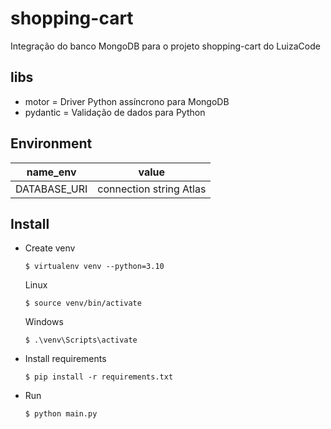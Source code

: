 # shopping-cart

Integração do banco MongoDB para o projeto shopping-cart do LuizaCode

## libs

- motor = Driver Python assíncrono para MongoDB
- pydantic = Validação de dados para Python

## Environment

| name_env     | value                   |
| ------------ | ----------------------- |
| DATABASE_URI | connection string Atlas |

## Install

- Create venv
  ```
  $ virtualenv venv --python=3.10
  ```
  Linux
  ```
  $ source venv/bin/activate
  ```
  Windows
  ```
  $ .\venv\Scripts\activate
  ```
- Install requirements
  ```
  $ pip install -r requirements.txt
  ```
- Run
  ```
  $ python main.py
  ```
